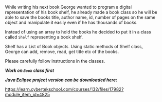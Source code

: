While writing his next book George wanted to program a digital representation of his book shelf, he already made a book class so he will be able to save the books title, author name, id, number of pages on the same object and manipulate it easily even if he has thousands of books.

Instead of using an array to hold the books he decided to put it in a class called `Shelf` representing a book shelf.

Shelf has a List of Book objects. Using static methods of Shelf class, George can add, remove, read, get title etc of the books.

Please carefully follow instructions in the classes.

**_Work on `Book` class first_**



**_Java Eclipse project version can be downloaded here:_**

https://learn.cybertekschool.com/courses/132/files/17982?module_item_id=4825